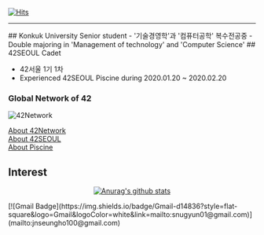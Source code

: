 [![Hits](https://hits.seeyoufarm.com/api/count/incr/badge.svg?url=https%3A%2F%2Fgithub.com%2Fsebaek42)](https://hits.seeyoufarm.com)
<hr>
## Konkuk University Senior student
- '기술경영학'과 '컴퓨터공학' 복수전공중
- Double majoring in 'Management of technology' and 'Computer Science'
## 42SEOUL Cadet

- 42서울 1기 1차 
- Experienced 42SEOUL Piscine during 2020.01.20 ~ 2020.02.20
### Global Network of 42

![42Network](https://www.google.com/url?sa=i&url=https%3A%2F%2Ftwitter.com%2F42siliconvalley%2Fstatus%2F1141457655073951745&psig=AOvVaw2mmb9aUD5n9pDaWf4om7GM&ust=1595671458545000&source=images&cd=vfe&ved=0CAIQjRxqFwoTCPCs48XR5eoCFQAAAAAdAAAAABAD)

[About 42Network](https://www.codam.nl/en/the-42-network)<br>
[About 42SEOUL](https://42seoul.kr/about)<br>
[About Piscine](https://news.joins.com/article/23695249)<br>



## Interest
<div align=center>
  
  [![Anurag's github stats](https://github-readme-stats.vercel.app/api?username=sebaek)](https://github.com/anuraghazra/github-readme-stats)

</div>
[![Gmail Badge](https://img.shields.io/badge/Gmail-d14836?style=flat-square&logo=Gmail&logoColor=white&link=mailto:snugyun01@gmail.com)](mailto:jnseungho100@gmail.com)

<!--
**sebaek42/sebaek42** is a ✨ _special_ ✨ repository because its `README.md` (this file) appears on your GitHub profile.

Here are some ideas to get you started:

- 🔭 I’m currently working on ...
- 🌱 I’m currently learning ...
- 👯 I’m looking to collaborate on ...
- 🤔 I’m looking for help with ...
- 💬 Ask me about ...
- 📫 How to reach me: ...
- 😄 Pronouns: ...
- ⚡ Fun fact: ...
-->
